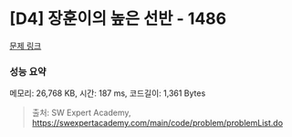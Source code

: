 # [D4] 장훈이의 높은 선반 - 1486 

[문제 링크](https://swexpertacademy.com/main/code/problem/problemDetail.do?contestProbId=AV2b7Yf6ABcBBASw) 

### 성능 요약

메모리: 26,768 KB, 시간: 187 ms, 코드길이: 1,361 Bytes



> 출처: SW Expert Academy, https://swexpertacademy.com/main/code/problem/problemList.do
